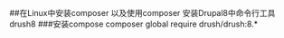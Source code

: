 ##在Linux中安装composer 以及使用composer 安装Drupal8中命令行工具drush8
###安装compose
composer global require drush/drush:8.*

